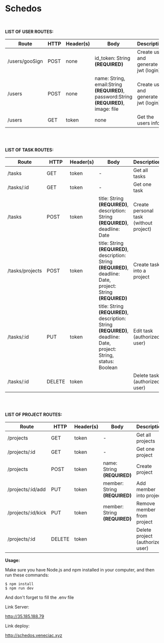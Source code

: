 <h1> Schedos </h1>
<br>

**LIST OF USER ROUTES:**

Route|HTTP|Header(s)|Body|Description|
|---|---|---|---|---|
|/users/gooSign|POST|none|id_token: String **(REQUIRED)**|Create user and generate jwt (login)|
|/users|POST|none|name: String, email:String **(REQUIRED)**, password:String **(REQUIRED)**, image: file|Create user and generate jwt (login)|
|/users|GET|token|none|Get the users info |

<br>
<br>

**LIST OF TASK ROUTES:**

Route|HTTP|Header(s)|Body|Description|
|---|---|---|---|---|
|/tasks|GET|token|- |Get all tasks|
|/tasks/:id|GET|token|- |Get one task|
|/tasks|POST|token|title: String **(REQUIRED)**, description: String **(REQUIRED)**, deadline: Date |Create personal task (without project)|
|/tasks/projects|POST|token|title: String **(REQUIRED)**, description: String **(REQUIRED)**, deadline: Date, project: String **(REQUIRED)** |Create task into a project|
|/tasks/:id|PUT|token|title: String **(REQUIRED)**, description: String **(REQUIRED)**, deadline: Date, project: String, status: Boolean |Edit task (authorized user)|
|/tasks/:id|DELETE|token| |Delete task (authorized user)|

<br>
<br>

**LIST OF PROJECT ROUTES:**

Route|HTTP|Header(s)|Body|Description|
|---|---|---|---|---|
|/projects|GET|token|-|Get all projects|
|/projects/:id|GET|token|-|Get one project|
|/projects|POST|token|name: String **(REQUIRED)**|Create project|
|/projects/:id/add|PUT|token|member: String **(REQUIRED)**|Add member into project|
|/projects/:id/kick|PUT|token|member: String **(REQUIRED)**|Remove member from project|
|/projects/:id|DELETE|token| |Delete project (authorized user)|

**Usage:**

Make sure you have Node.js and npm installed in your computer, and then run these commands:

```
$ npm install
$ npm run dev
```
And don't forget to fill the .env file 

Link Server:

http://35.185.188.79

Link deploy: 

http://schedos.veneciac.xyz
